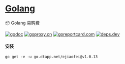 <h1>
<a href="https://www.dtapp.net/">Golang</a>
</h1>

📦 Golang 易购费

[comment]: <> (go)
[![godoc](https://pkg.go.dev/badge/go.dtapp.net/ejiaofei?status.svg)](https://pkg.go.dev/go.dtapp.net/ejiaofei)
[![goproxy.cn](https://goproxy.cn/stats/go.dtapp.net/ejiaofei/badges/download-count.svg)](https://goproxy.cn/stats/go.dtapp.net/ejiaofei)
[![goreportcard.com](https://goreportcard.com/badge/go.dtapp.net/ejiaofei)](https://goreportcard.com/report/go.dtapp.net/ejiaofei)
[![deps.dev](https://img.shields.io/badge/deps-go-red.svg)](https://deps.dev/go/go.dtapp.net%2Fejiaofei)

#### 安装

```shell
go get -v -u go.dtapp.net/ejiaofei@v1.0.13
```
